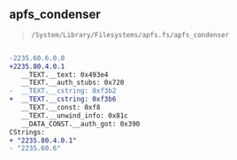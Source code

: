 ## apfs_condenser

> `/System/Library/Filesystems/apfs.fs/apfs_condenser`

```diff

-2235.60.6.0.0
+2235.80.4.0.1
   __TEXT.__text: 0x493e4
   __TEXT.__auth_stubs: 0x720
-  __TEXT.__cstring: 0xf3b2
+  __TEXT.__cstring: 0xf3b6
   __TEXT.__const: 0xf8
   __TEXT.__unwind_info: 0x81c
   __DATA_CONST.__auth_got: 0x390
CStrings:
+ "2235.80.4.0.1"
- "2235.60.6"

```
